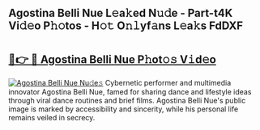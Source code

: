 ## Agostina Belli Nue L𝚎a𝚔ed N𝚞𝚍e - Part-t4K Vi𝚍𝚎o P𝚑𝚘tos - H𝚘𝚝 O𝚗𝚕yf𝚊ns L𝚎a𝚔s FdDXF

# <h2><a href="http://kf42axs.oniu.top/?m=Agostina+Belli+Nue">🔗👉 🔴 Agostina Belli Nue P𝚑ot𝚘𝚜 V𝚒d𝚎o</a></h2>

[![Agostina Belli Nue Nu𝚍e𝚜](https://i.imgur.com/0qMVB7G.gif)](http://kf42axs.oniu.top/?m=Agostina+Belli+Nue)
Cybernetic performer and multimedia innovator Agostina Belli Nue, famed for sharing dance and lifestyle ideas through viral dance routines and brief films. Agostina Belli Nue's public image is marked by accessibility and sincerity, while his personal life remains veiled in secrecy.  
